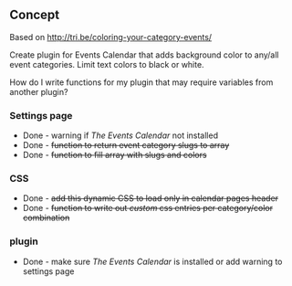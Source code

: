 ## Concept

Based on http://tri.be/coloring-your-category-events/

Create plugin for Events Calendar that adds background color to any/all event categories. Limit text colors to black or white.

How do I write functions for my plugin that may require variables from another plugin?

### Settings page

* Done - warning if _The Events Calendar_ not installed
* Done - <strike>function to return event category slugs to array</strike>
* Done - <strike>function to fill array with slugs and colors</strike>

### CSS

* Done - <strike>add this dynamic CSS to load only in calendar pages header</strike>
* Done - <strike>function to write out _custom_ css entries per category/color combination</strike>

### plugin

* Done - make sure _The Events Calendar_ is installed or add warning to settings page

